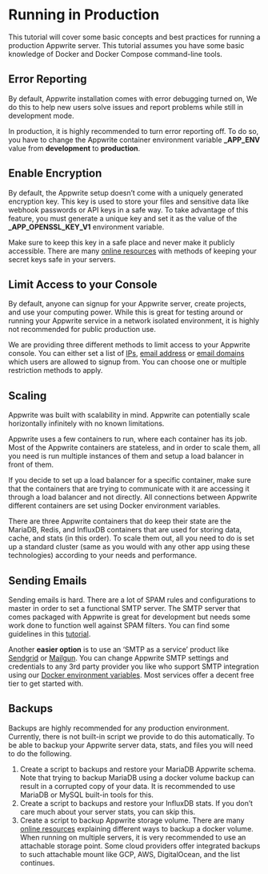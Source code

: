 # Running in Production

This tutorial will cover some basic concepts and best practices for running a production Appwrite server. This tutorial assumes you have some basic knowledge of Docker and Docker Compose command-line tools.

## Error Reporting

By default, Appwrite installation comes with error debugging turned on, We do this to help new users solve issues and report problems while still in development mode.

In production, it is highly recommended to turn error reporting off. To do so, you have to change the Appwrite container environment variable **_APP_ENV** value from **development** to **production**.

## Enable Encryption

By default, the Appwrite setup doesn’t come with a uniquely generated encryption key. This key is used to store your files and sensitive data like webhook passwords or API keys in a safe way. To take advantage of this feature, you must generate a unique key and set it as the value of the **_APP_OPENSSL_KEY_V1** environment variable.

Make sure to keep this key in a safe place and never make it publicly accessible. There are many [online resources]([https://www.freecodecamp.org/news/how-to-securely-store-api-keys-4ff3ea19ebda/](https://www.freecodecamp.org/news/how-to-securely-store-api-keys-4ff3ea19ebda/)) with methods of keeping your secret keys safe in your servers.

## Limit Access to your Console

By default, anyone can signup for your Appwrite server, create projects, and use your computing power. While this is great for testing around or running your Appwrite service in a network isolated environment, it is highly not recommended for public production use.

We are providing three different methods to limit access to your Appwrite console. You can either set a list of [IPs]([https://github.com/appwrite/appwrite/blob/master/docs/tutorials/environment-variables.md#_app_console_whitelist_ips](https://github.com/appwrite/appwrite/blob/master/docs/tutorials/environment-variables.md#_app_console_whitelist_ips)), [email address]([https://github.com/appwrite/appwrite/blob/master/docs/tutorials/environment-variables.md#_app_console_whitelist_emails](https://github.com/appwrite/appwrite/blob/master/docs/tutorials/environment-variables.md#_app_console_whitelist_emails)) or [email domains]([https://github.com/appwrite/appwrite/blob/master/docs/tutorials/environment-variables.md#_app_console_whitelist_domains](https://github.com/appwrite/appwrite/blob/master/docs/tutorials/environment-variables.md#_app_console_whitelist_domains)) which users are allowed to signup from. You can choose one or multiple restriction methods to apply.

## Scaling

Appwrite was built with scalability in mind. Appwrite can potentially scale horizontally infinitely with no known limitations.

Appwrite uses a few containers to run, where each container has its job. Most of the Appwrite containers are stateless, and in order to scale them, all you need is run multiple instances of them and setup a load balancer in front of them.

If you decide to set up a load balancer for a specific container, make sure that the containers that are trying to communicate with it are accessing it through a load balancer and not directly. All connections between Appwrite different containers are set using Docker environment variables.

There are three Appwrite containers that do keep their state are the MariaDB, Redis, and InfluxDB containers that are used for storing data, cache, and stats (in this order). To scale them out, all you need to do is set up a standard cluster (same as you would with any other app using these technologies) according to your needs and performance.

## Sending Emails

Sending emails is hard. There are a lot of SPAM rules and configurations to master in order to set a functional SMTP server. The SMTP server that comes packaged with Appwrite is great for development but needs some work done to function well against SPAM filters. You can find some guidelines in this [tutorial]([https://www.digitalocean.com/community/tutorials/how-to-use-an-spf-record-to-prevent-spoofing-improve-e-mail-reliability](https://www.digitalocean.com/community/tutorials/how-to-use-an-spf-record-to-prevent-spoofing-improve-e-mail-reliability)).

Another **easier option** is to use an ‘SMTP as a service’ product like [Sendgrid]([https://sendgrid.com/](https://sendgrid.com/)) or [Mailgun]([https://www.mailgun.com/](https://www.mailgun.com/)). You can change Appwrite SMTP settings and credentials to any 3rd party provider you like who support SMTP integration using our [Docker environment variables]([https://github.com/appwrite/appwrite/blob/master/docs/tutorials/environment-variables.md#smtp](https://github.com/appwrite/appwrite/blob/master/docs/tutorials/environment-variables.md#smtp)). Most services offer a decent free tier to get started with.

## Backups

Backups are highly recommended for any production environment. Currently, there is not built-in script we provide to do this automatically. To be able to backup your Appwrite server data, stats, and files you will need to do the following.

1.  Create a script to backups and restore your MariaDB Appwrite schema. Note that trying to backup MariaDB using a docker volume backup can result in a corrupted copy of your data. It is recommended to use MariaDB or MySQL built-in tools for this.
2.  Create a script to backups and restore your InfluxDB stats. If you don’t care much about your server stats, you can skip this.
3.  Create a script to backup Appwrite storage volume. There are many [online resources]([https://blog.ssdnodes.com/blog/docker-backup-volumes/](https://blog.ssdnodes.com/blog/docker-backup-volumes/)) explaining different ways to backup a docker volume. When running on multiple servers, it is very recommended to use an attachable storage point. Some cloud providers offer integrated backups to such attachable mount like GCP, AWS, DigitalOcean, and the list continues.

